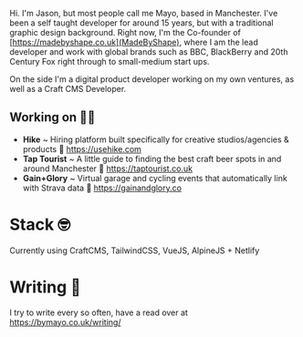Hi. I'm Jason, but most people call me Mayo, based in Manchester. I've been a self taught developer for around 15 years, but with a traditional graphic design background. Right now, I'm the Co-founder of [https://madebyshape.co.uk](MadeByShape), where I am the lead developer and work with global brands such as BBC, BlackBerry and 20th Century Fox right through to small-medium start ups.

On the side I'm a digital product developer working on my own ventures, as well as a Craft CMS Developer.

## Working on 👨‍💻

- **Hike** ~ Hiring platform built specifically for creative studios/agencies & products 🚀 https://usehike.com
- **Tap Tourist** ~ A little guide to finding the best craft beer spots in and around Manchester 🍺 https://taptourist.co.uk
- **Gain+Glory** ~ Virtual garage and cycling events that automatically link with Strava data 🚴‍ https://gainandglory.co

# Stack 🤓

Currently using CraftCMS, TailwindCSS, VueJS, AlpineJS + Netlify

# Writing 📝

I try to write every so often, have a read over at https://bymayo.co.uk/writing/


